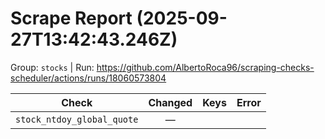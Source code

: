 # Scrape Report (2025-09-27T13:42:43.246Z)

Group: `stocks`  |  Run: https://github.com/AlbertoRoca96/scraping-checks-scheduler/actions/runs/18060573804

| Check | Changed | Keys | Error |
|---|:---:|:--|:--|
| `stock_ntdoy_global_quote` | — |  |  |
